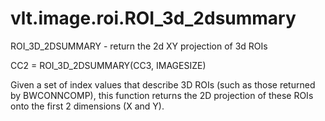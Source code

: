 # vlt.image.roi.ROI_3d_2dsummary

  ROI_3D_2DSUMMARY - return the 2d XY projection of 3d ROIs
 
  CC2 = ROI_3D_2DSUMMARY(CC3, IMAGESIZE)
 
  Given a set of index values that describe 3D ROIs (such as those returned 
  by BWCONNCOMP), this function returns the 2D projection of these
  ROIs onto the first 2 dimensions (X and Y).
